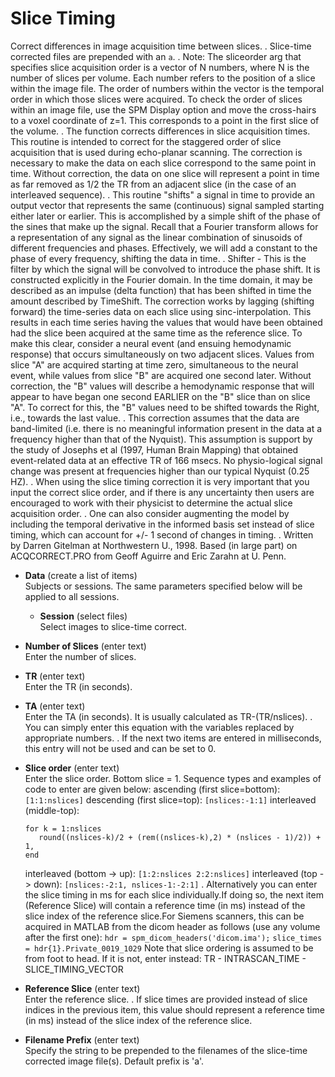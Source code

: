 # Slice Timing  
Correct differences in image acquisition time between slices.
.
Slice-time corrected files are prepended with an ``a``.
.
Note: The sliceorder arg that specifies slice acquisition order is a vector of N numbers, where N is the number of slices per volume. Each number refers to the position of a slice within the image file. The order of numbers within the vector is the temporal order in which those slices were acquired. To check the order of slices within an image file, use the SPM Display option and move the cross-hairs to a voxel coordinate of z=1.  This corresponds to a point in the first slice of the volume.
.
The function corrects differences in slice acquisition times. This routine is intended to correct for the staggered order of slice acquisition that is used during echo-planar scanning. The correction is necessary to make the data on each slice correspond to the same point in time. Without correction, the data on one slice will represent a point in time as far removed as 1/2 the TR from an adjacent slice (in the case of an interleaved sequence).
.
This routine "shifts" a signal in time to provide an output vector that represents the same (continuous) signal sampled starting either later or earlier. This is accomplished by a simple shift of the phase of the sines that make up the signal. Recall that a Fourier transform allows for a representation of any signal as the linear combination of sinusoids of different frequencies and phases. Effectively, we will add a constant to the phase of every frequency, shifting the data in time.
.
Shifter - This is the filter by which the signal will be convolved to introduce the phase shift. It is constructed explicitly in the Fourier domain. In the time domain, it may be described as an impulse (delta function) that has been shifted in time the amount described by TimeShift. The correction works by lagging (shifting forward) the time-series data on each slice using sinc-interpolation. This results in each time series having the values that would have been obtained had the slice been acquired at the same time as the reference slice. To make this clear, consider a neural event (and ensuing hemodynamic response) that occurs simultaneously on two adjacent slices. Values from slice "A" are acquired starting at time zero, simultaneous to the neural event, while values from slice "B" are acquired one second later. Without correction, the "B" values will describe a hemodynamic response that will appear to have began one second EARLIER on the "B" slice than on slice "A". To correct for this, the "B" values need to be shifted towards the Right, i.e., towards the last value.
.
This correction assumes that the data are band-limited (i.e. there is no meaningful information present in the data at a frequency higher than that of the Nyquist). This assumption is support by the study of Josephs et al (1997, Human Brain Mapping)  that obtained event-related data at an effective TR of 166 msecs. No physio-logical signal change was present at frequencies higher than our typical Nyquist (0.25 HZ).
.
When using the slice timing correction it is very important that you input the correct slice order, and if there is any uncertainty then users are encouraged to work with their physicist to determine the actual slice acquisition order.
.
One can also consider augmenting the model by including the temporal derivative in the informed basis set instead of slice timing, which can account for +/- 1 second of changes in timing.
.
Written by Darren Gitelman at Northwestern U., 1998.  Based (in large part) on ACQCORRECT.PRO from Geoff Aguirre and Eric Zarahn at U. Penn.

* **Data** (create a list of items)  
Subjects or sessions. The same parameters specified below will be applied to all sessions.

    * **Session** (select files)  
    Select images to slice-time correct.

* **Number of Slices** (enter text)  
Enter the number of slices.

* **TR** (enter text)  
Enter the TR (in seconds).

* **TA** (enter text)  
Enter the TA (in seconds). It is usually calculated as TR-(TR/nslices).
.
You can simply enter this equation with the variables replaced by appropriate numbers.
.
If the next two items are entered in milliseconds, this entry will not be used and can be set to 0.

* **Slice order** (enter text)  
Enter the slice order.
Bottom slice = 1. Sequence types and examples of code to enter are given below:
    ascending (first slice=bottom): ``[1:1:nslices]``
    descending (first slice=top): ``[nslices:-1:1]``
    interleaved (middle-top):
    ```
    for k = 1:nslices
       round((nslices-k)/2 + (rem((nslices-k),2) * (nslices - 1)/2)) + 1,
    end
    ```
    interleaved (bottom -> up): ``[1:2:nslices 2:2:nslices]``
    interleaved (top -> down): ``[nslices:-2:1, nslices-1:-2:1]``
.
Alternatively you can enter the slice timing in ms for each slice individually.If doing so, the next item (Reference Slice) will contain a reference time (in ms) instead of the slice index of the reference slice.For Siemens scanners, this can be acquired in MATLAB from the dicom header as follows (use any volume after the first one):
   ``hdr = spm_dicom_headers('dicom.ima');``
   ``slice_times = hdr{1}.Private_0019_1029``
Note that slice ordering is assumed to be from foot to head. If it is not, enter instead: TR - INTRASCAN_TIME - SLICE_TIMING_VECTOR

* **Reference Slice** (enter text)  
Enter the reference slice.
.
If slice times are provided instead of slice indices in the previous item, this value should represent a reference time (in ms) instead of the slice index of the reference slice.

* **Filename Prefix** (enter text)  
Specify the string to be prepended to the filenames of the slice-time corrected image file(s).
Default prefix is 'a'.
